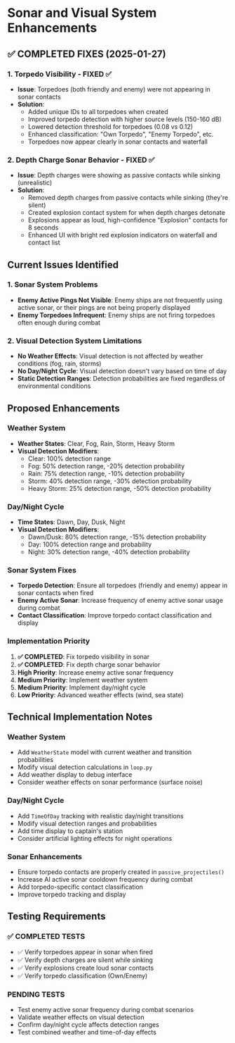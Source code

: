 # Sonar and Visual System Enhancements

## ✅ COMPLETED FIXES (2025-01-27)

### 1. Torpedo Visibility - FIXED ✅
- **Issue**: Torpedoes (both friendly and enemy) were not appearing in sonar contacts
- **Solution**: 
  - Added unique IDs to all torpedoes when created
  - Improved torpedo detection with higher source levels (150-160 dB)
  - Lowered detection threshold for torpedoes (0.08 vs 0.12)
  - Enhanced classification: "Own Torpedo", "Enemy Torpedo", etc.
  - Torpedoes now appear clearly in sonar contacts and waterfall

### 2. Depth Charge Sonar Behavior - FIXED ✅
- **Issue**: Depth charges were showing as passive contacts while sinking (unrealistic)
- **Solution**:
  - Removed depth charges from passive contacts while sinking (they're silent)
  - Created explosion contact system for when depth charges detonate
  - Explosions appear as loud, high-confidence "Explosion" contacts for 8 seconds
  - Enhanced UI with bright red explosion indicators on waterfall and contact list

## Current Issues Identified

### 1. Sonar System Problems
- **Enemy Active Pings Not Visible**: Enemy ships are not frequently using active sonar, or their pings are not being properly displayed
- **Enemy Torpedoes Infrequent**: Enemy ships are not firing torpedoes often enough during combat

### 2. Visual Detection System Limitations
- **No Weather Effects**: Visual detection is not affected by weather conditions (fog, rain, storms)
- **No Day/Night Cycle**: Visual detection doesn't vary based on time of day
- **Static Detection Ranges**: Detection probabilities are fixed regardless of environmental conditions

## Proposed Enhancements

### Weather System
- **Weather States**: Clear, Fog, Rain, Storm, Heavy Storm
- **Visual Detection Modifiers**:
  - Clear: 100% detection range
  - Fog: 50% detection range, -20% detection probability
  - Rain: 75% detection range, -10% detection probability
  - Storm: 40% detection range, -30% detection probability
  - Heavy Storm: 25% detection range, -50% detection probability

### Day/Night Cycle
- **Time States**: Dawn, Day, Dusk, Night
- **Visual Detection Modifiers**:
  - Dawn/Dusk: 80% detection range, -15% detection probability
  - Day: 100% detection range and probability
  - Night: 30% detection range, -40% detection probability

### Sonar System Fixes
- **Torpedo Detection**: Ensure all torpedoes (friendly and enemy) appear in sonar contacts when fired
- **Enemy Active Sonar**: Increase frequency of enemy active sonar usage during combat
- **Contact Classification**: Improve torpedo contact classification and display

### Implementation Priority
1. **✅ COMPLETED**: Fix torpedo visibility in sonar
2. **✅ COMPLETED**: Fix depth charge sonar behavior
3. **High Priority**: Increase enemy active sonar frequency
4. **Medium Priority**: Implement weather system
5. **Medium Priority**: Implement day/night cycle
6. **Low Priority**: Advanced weather effects (wind, sea state)

## Technical Implementation Notes

### Weather System
- Add `WeatherState` model with current weather and transition probabilities
- Modify visual detection calculations in `loop.py`
- Add weather display to debug interface
- Consider weather effects on sonar performance (surface noise)

### Day/Night Cycle
- Add `TimeOfDay` tracking with realistic day/night transitions
- Modify visual detection ranges and probabilities
- Add time display to captain's station
- Consider artificial lighting effects for night operations

### Sonar Enhancements
- Ensure torpedo contacts are properly created in `passive_projectiles()`
- Increase AI active sonar cooldown frequency during combat
- Add torpedo-specific contact classification
- Improve torpedo tracking and display

## Testing Requirements

### ✅ COMPLETED TESTS
- ✅ Verify torpedoes appear in sonar when fired
- ✅ Verify depth charges are silent while sinking
- ✅ Verify explosions create loud sonar contacts
- ✅ Verify torpedo classification (Own/Enemy)

### PENDING TESTS
- Test enemy active sonar frequency during combat scenarios
- Validate weather effects on visual detection
- Confirm day/night cycle affects detection ranges
- Test combined weather and time-of-day effects
